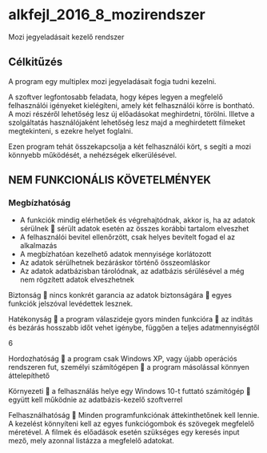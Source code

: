 # alkfejl_2016_8_mozirendszer
Mozi jegyeladásait kezelő rendszer

## Célkitűzés
 
A program egy multiplex mozi jegyeladásait fogja tudni kezelni. 
 
A szoftver legfontosabb feladata, hogy képes legyen a megfelelő felhasználói igényeket kielégíteni, amely két felhasználói körre is bontható. A mozi részéről lehetőség lesz új előadásokat meghirdetni, törölni. Illetve a szolgáltatás használójaként lehetőség lesz majd a meghirdetett filmeket megtekinteni, s ezekre helyet foglalni. 
 
Ezen program tehát összekapcsolja a két felhasználói kört, s segíti a mozi könnyebb működését, a nehézségek elkerülésével.


## NEM FUNKCIONÁLIS KÖVETELMÉNYEK 
 
 
### Megbízhatóság
- A funkciók mindig elérhetőek és végrehajtódnak, akkor is, ha az adatok sérülnek  sérült adatok esetén az összes korábbi tartalom elveszhet
- A felhasználói bevitel ellenőrzött, csak helyes bevitelt fogad el az alkalmazás 
- A megbízhatóan kezelhető adatok mennyisége korlátozott
- Az adatok sérülhetnek bezáráskor történő összeomláskor 
- Az adatok adatbázisban tárolódnak, az adatbázis sérülésével a még nem rögzített adatok elveszhetnek 
 
 
Biztonság  nincs konkrét garancia az adatok biztonságára  egyes funkciók jelszóval levédettek lesznek. 
 
 
Hatékonyság  a program válaszideje gyors minden funkcióra   az indítás és bezárás hosszabb időt vehet igénybe, függően a teljes adatmennyiségtől 

 
6 
 
 
Hordozhatóság  a program csak Windows XP, vagy újabb operációs rendszeren fut, személyi számítógépen  a program másolással könnyen áttelepíthető 
 
 
Környezeti   a felhasználás helye egy Windows 10-t futtató számítógép  együtt kell működnie az adatbázis-kezelő szoftverrel 
 
 
Felhasználhatóság  Minden programfunkciónak áttekinthetőnek kell lennie. A kezelést könnyíteni kell az egyes funkciógombok és szövegek megfelelő méretével. A filmek és előadások esetén szükséges egy keresés input mező, mely azonnal listázza a megfelelő adatokat. 
